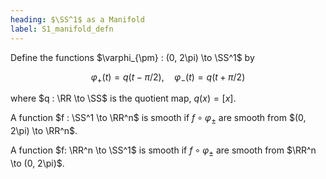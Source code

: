 ```yaml
---
heading: $\SS^1$ as a Manifold
label: S1_manifold_defn
---
```


Define the functions $\varphi_{\pm} : (0, 2\pi) \to \SS^1$ by

$$
\varphi_+(t) = q(t-\pi/2), \quad \varphi_-(t) = q(t+\pi/2)
$$

where $q : \RR \to \SS$ is the quotient map, $q(x) = [x]$.

A function $f : \SS^1 \to \RR^n$ is smooth if $f \circ \varphi_{\pm}$ are smooth from $(0, 2\pi) \to \RR^n$.

A function $f: \RR^n \to \SS^1$ is smooth if $f \circ \varphi_{\pm}$ are smooth from $\RR^n \to (0, 2\pi)$.
